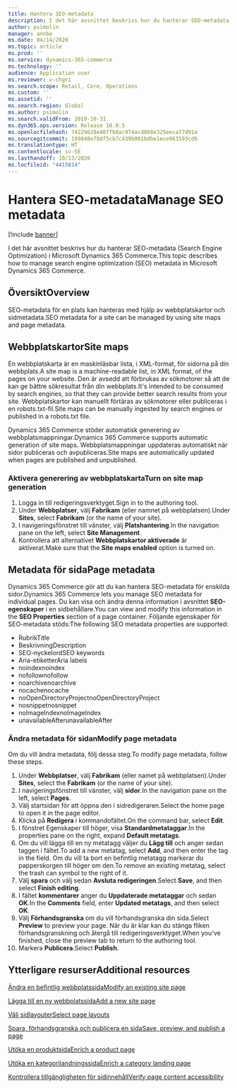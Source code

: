 ```yaml
---
title: Hantera SEO-metadata
description: I det här avsnittet beskrivs hur du hanterar SEO-metadata (Search Engine Optimization) i Microsoft Dynamics 365 Commerce.
author: psimolin
manager: annbe
ms.date: 04/14/2020
ms.topic: article
ms.prod: ''
ms.service: dynamics-365-commerce
ms.technology: ''
audience: Application user
ms.reviewer: v-chgri
ms.search.scope: Retail, Core, Operations
ms.custom: ''
ms.assetid: ''
ms.search.region: Global
ms.author: psimolin
ms.search.validFrom: 2019-10-31
ms.dyn365.ops.version: Release 10.0.5
ms.openlocfilehash: 74229628e48ffb8ac974acd868e325eeca77d91e
ms.sourcegitcommit: 199848e78df5cb7c439b001bdbe1ece963593cdb
ms.translationtype: HT
ms.contentlocale: sv-SE
ms.lasthandoff: 10/13/2020
ms.locfileid: "4415814"
---
```

# <a name="manage-seo-metadata"></a><span data-ttu-id="d3058-103">Hantera SEO-metadata</span><span class="sxs-lookup"><span data-stu-id="d3058-103">Manage SEO metadata</span></span>


[!include [banner](includes/banner.md)]

<span data-ttu-id="d3058-104">I det här avsnittet beskrivs hur du hanterar SEO-metadata (Search Engine Optimization) i Microsoft Dynamics 365 Commerce.</span><span class="sxs-lookup"><span data-stu-id="d3058-104">This topic describes how to manage search engine optimization (SEO) metadata in Microsoft Dynamics 365 Commerce.</span></span>

## <a name="overview"></a><span data-ttu-id="d3058-105">Översikt</span><span class="sxs-lookup"><span data-stu-id="d3058-105">Overview</span></span>

<span data-ttu-id="d3058-106">SEO-metadata för en plats kan hanteras med hjälp av webbplatskartor och sidmetadata.</span><span class="sxs-lookup"><span data-stu-id="d3058-106">SEO metadata for a site can be managed by using site maps and page metadata.</span></span>
    
## <a name="site-maps"></a><span data-ttu-id="d3058-107">Webbplatskartor</span><span class="sxs-lookup"><span data-stu-id="d3058-107">Site maps</span></span>

<span data-ttu-id="d3058-108">En webbplatskarta är en maskinläsbar lista, i XML-format, för sidorna på din webbplats.</span><span class="sxs-lookup"><span data-stu-id="d3058-108">A site map is a machine-readable list, in XML format, of the pages on your website.</span></span> <span data-ttu-id="d3058-109">Den är avsedd att förbrukas av sökmotorer så att de kan ge bättre sökresultat från din webbplats.</span><span class="sxs-lookup"><span data-stu-id="d3058-109">It's intended to be consumed by search engines, so that they can provide better search results from your site.</span></span> <span data-ttu-id="d3058-110">Webbplatskartor kan manuellt förtäras av sökmotorer eller publiceras i en robots.txt-fil.</span><span class="sxs-lookup"><span data-stu-id="d3058-110">Site maps can be manually ingested by search engines or published in a robots.txt file.</span></span>

<span data-ttu-id="d3058-111">Dynamics 365 Commerce stöder automatisk generering av webbplatsmappningar.</span><span class="sxs-lookup"><span data-stu-id="d3058-111">Dynamics 365 Commerce supports automatic generation of site maps.</span></span> <span data-ttu-id="d3058-112">Webbplatsmappningar uppdateras automatiskt när sidor publiceras och avpubliceras.</span><span class="sxs-lookup"><span data-stu-id="d3058-112">Site maps are automatically updated when pages are published and unpublished.</span></span>

### <a name="turn-on-site-map-generation"></a><span data-ttu-id="d3058-113">Aktivera generering av webbplatskarta</span><span class="sxs-lookup"><span data-stu-id="d3058-113">Turn on site map generation</span></span>

1. <span data-ttu-id="d3058-114">Logga in till redigeringsverktyget.</span><span class="sxs-lookup"><span data-stu-id="d3058-114">Sign in to the authoring tool.</span></span>
1. <span data-ttu-id="d3058-115">Under **Webbplatser**, välj **Fabrikam** (eller namnet på webbplatsen).</span><span class="sxs-lookup"><span data-stu-id="d3058-115">Under **Sites**, select **Fabrikam** (or the name of your site).</span></span>
1. <span data-ttu-id="d3058-116">I navigeringsfönstret till vänster, välj **Platshantering**.</span><span class="sxs-lookup"><span data-stu-id="d3058-116">In the navigation pane on the left, select **Site Management**.</span></span>
1. <span data-ttu-id="d3058-117">Kontrollera att alternativet **Webbplatskartor aktiverade** är aktiverat.</span><span class="sxs-lookup"><span data-stu-id="d3058-117">Make sure that the **Site maps enabled** option is turned on.</span></span>

## <a name="page-metadata"></a><span data-ttu-id="d3058-118">Metadata för sida</span><span class="sxs-lookup"><span data-stu-id="d3058-118">Page metadata</span></span>

<span data-ttu-id="d3058-119">Dynamics 365 Commerce gör att du kan hantera SEO-metadata för enskilda sidor.</span><span class="sxs-lookup"><span data-stu-id="d3058-119">Dynamics 365 Commerce lets you manage SEO metadata for individual pages.</span></span> <span data-ttu-id="d3058-120">Du kan visa och ändra denna information i avsnittet **SEO-egenskaper** i en sidbehållare.</span><span class="sxs-lookup"><span data-stu-id="d3058-120">You can view and modify this information in the **SEO Properties** section of a page container.</span></span> <span data-ttu-id="d3058-121">Följande egenskaper för SEO-metadata stöds:</span><span class="sxs-lookup"><span data-stu-id="d3058-121">The following SEO metadata properties are supported:</span></span>

- <span data-ttu-id="d3058-122">Rubrik</span><span class="sxs-lookup"><span data-stu-id="d3058-122">Title</span></span>
- <span data-ttu-id="d3058-123">Beskrivning</span><span class="sxs-lookup"><span data-stu-id="d3058-123">Description</span></span>
- <span data-ttu-id="d3058-124">SEO-nyckelord</span><span class="sxs-lookup"><span data-stu-id="d3058-124">SEO keywords</span></span>
- <span data-ttu-id="d3058-125">Aria-etiketter</span><span class="sxs-lookup"><span data-stu-id="d3058-125">Aria labels</span></span>
- <span data-ttu-id="d3058-126">noindex</span><span class="sxs-lookup"><span data-stu-id="d3058-126">noindex</span></span>
- <span data-ttu-id="d3058-127">nofollow</span><span class="sxs-lookup"><span data-stu-id="d3058-127">nofollow</span></span>
- <span data-ttu-id="d3058-128">noarchive</span><span class="sxs-lookup"><span data-stu-id="d3058-128">noarchive</span></span>
- <span data-ttu-id="d3058-129">nocache</span><span class="sxs-lookup"><span data-stu-id="d3058-129">nocache</span></span>
- <span data-ttu-id="d3058-130">noOpenDirectoryProject</span><span class="sxs-lookup"><span data-stu-id="d3058-130">noOpenDirectoryProject</span></span>
- <span data-ttu-id="d3058-131">nosnippet</span><span class="sxs-lookup"><span data-stu-id="d3058-131">nosnippet</span></span>
- <span data-ttu-id="d3058-132">noImageIndex</span><span class="sxs-lookup"><span data-stu-id="d3058-132">noImageIndex</span></span>
- <span data-ttu-id="d3058-133">unavailableAfter</span><span class="sxs-lookup"><span data-stu-id="d3058-133">unavailableAfter</span></span>

### <a name="modify-page-metadata"></a><span data-ttu-id="d3058-134">Ändra metadata för sidan</span><span class="sxs-lookup"><span data-stu-id="d3058-134">Modify page metadata</span></span>

<span data-ttu-id="d3058-135">Om du vill ändra metadata, följ dessa steg.</span><span class="sxs-lookup"><span data-stu-id="d3058-135">To modify page metadata, follow these steps.</span></span>

1. <span data-ttu-id="d3058-136">Under **Webbplatser**, välj **Fabrikam** (eller namet på webbplatsen).</span><span class="sxs-lookup"><span data-stu-id="d3058-136">Under **Sites**, select the **Fabrikam** (or the name of your site).</span></span>
1. <span data-ttu-id="d3058-137">I navigeringsfönstret till vänster, välj **sidor**.</span><span class="sxs-lookup"><span data-stu-id="d3058-137">In the navigation pane on the left, select **Pages**.</span></span>
1. <span data-ttu-id="d3058-138">Välj startsidan för att öppna den i sidredigeraren.</span><span class="sxs-lookup"><span data-stu-id="d3058-138">Select the home page to open it in the page editor.</span></span>
1. <span data-ttu-id="d3058-139">Klicka på **Redigera** i kommandofältet.</span><span class="sxs-lookup"><span data-stu-id="d3058-139">On the command bar, select **Edit**.</span></span>
1. <span data-ttu-id="d3058-140">I fönstret Egenskaper till höger, visa **Standardmetataggar**.</span><span class="sxs-lookup"><span data-stu-id="d3058-140">In the properties pane on the right, expand **Default metatags**.</span></span>
1. <span data-ttu-id="d3058-141">Om du vill lägga till en ny metatagg väljer du **Lägg till** och anger sedan taggen i fältet.</span><span class="sxs-lookup"><span data-stu-id="d3058-141">To add a new metatag, select **Add**, and then enter the tag in the field.</span></span> <span data-ttu-id="d3058-142">Om du vill ta bort en befintlig metatagg markerar du papperskorgen till höger om den.</span><span class="sxs-lookup"><span data-stu-id="d3058-142">To remove an existing metatag, select the trash can symbol to the right of it.</span></span>
1. <span data-ttu-id="d3058-143">Välj **spara** och välj sedan **Avsluta redigeringen**.</span><span class="sxs-lookup"><span data-stu-id="d3058-143">Select **Save**, and then select **Finish editing**.</span></span>
1. <span data-ttu-id="d3058-144">I fältet **kommentarer** anger du **Uppdaterade metataggar** och sedan **OK**.</span><span class="sxs-lookup"><span data-stu-id="d3058-144">In the **Comments** field, enter **Updated metatags**, and then select **OK**.</span></span>
1. <span data-ttu-id="d3058-145">Välj **Förhandsgranska** om du vill förhandsgranska din sida.</span><span class="sxs-lookup"><span data-stu-id="d3058-145">Select **Preview** to preview your page.</span></span> <span data-ttu-id="d3058-146">När du är klar kan du stänga fliken förhandsgranskning och återgå till redigeringsverktyget.</span><span class="sxs-lookup"><span data-stu-id="d3058-146">When you've finished, close the preview tab to return to the authoring tool.</span></span>
1. <span data-ttu-id="d3058-147">Markera **Publicera**.</span><span class="sxs-lookup"><span data-stu-id="d3058-147">Select **Publish**.</span></span>

## <a name="additional-resources"></a><span data-ttu-id="d3058-148">Ytterligare resurser</span><span class="sxs-lookup"><span data-stu-id="d3058-148">Additional resources</span></span>

[<span data-ttu-id="d3058-149">Ändra en befintlig webbplatssida</span><span class="sxs-lookup"><span data-stu-id="d3058-149">Modify an existing site page</span></span>](modify-existing-page.md)

[<span data-ttu-id="d3058-150">Lägga till en ny webbplatssida</span><span class="sxs-lookup"><span data-stu-id="d3058-150">Add a new site page</span></span>](add-new-page.md)

[<span data-ttu-id="d3058-151">Välj sidlayouter</span><span class="sxs-lookup"><span data-stu-id="d3058-151">Select page layouts</span></span>](select-page-layouts.md)

[<span data-ttu-id="d3058-152">Spara, förhandsgranska och publicera en sida</span><span class="sxs-lookup"><span data-stu-id="d3058-152">Save, preview, and publish a page</span></span>](save-preview-publish-page.md)

[<span data-ttu-id="d3058-153">Utöka en produktsida</span><span class="sxs-lookup"><span data-stu-id="d3058-153">Enrich a product page</span></span>](enrich-product-page.md)

[<span data-ttu-id="d3058-154">Utöka en kategorilandningssida</span><span class="sxs-lookup"><span data-stu-id="d3058-154">Enrich a category landing page</span></span>](enrich-category-page.md)

[<span data-ttu-id="d3058-155">Kontrollera tillgängligheten för sidinnehåll</span><span class="sxs-lookup"><span data-stu-id="d3058-155">Verify page content accessibility</span></span>](verify-accessibility.md)
